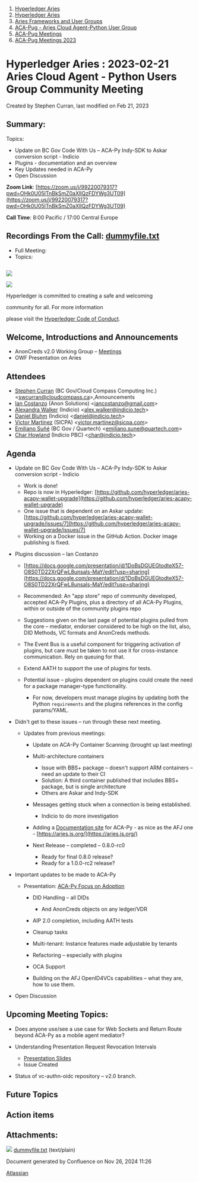 1. [Hyperledger Aries](index.html)
2. [Hyperledger Aries](Hyperledger-Aries_18481154.html)
3. [Aries Frameworks and User Groups](Aries-Frameworks-and-User-Groups_18481290.html)
4. [ACA-Pug - Aries Cloud Agent-Python User Group](ACA-Pug---Aries-Cloud-Agent-Python-User-Group_18484248.html)
5. [ACA-Pug Meetings](ACA-Pug-Meetings_18484272.html)
6. [ACA-Pug Meetings 2023](ACA-Pug-Meetings-2023_18517279.html)

# Hyperledger Aries : 2023-02-21 Aries Cloud Agent - Python Users Group Community Meeting

Created by Stephen Curran, last modified on Feb 21, 2023

## Summary:

Topics:

- Update on BC Gov Code With Us – ACA-Py Indy-SDK to Askar conversion script - Indicio
- Plugins - documentation and an overview
- Key Updates needed in ACA-Py
- Open Discussion

**Zoom Link**: [https://zoom.us/j/99220079317?pwd=OHk0U05ITnBkSmZ0aXlIQzFDYWg3UT09](https://zoom.us/j/99220079317?pwd=OHk0U05ITnBkSmZ0aXlIQzFDYWg3UT09)

**Call Time**: 8:00 Pacific / 17:00 Central Europe

## Recordings From the Call: [dummyfile.txt](#)

- Full Meeting:
- Topics:

```

```

![](https://wiki.hyperledger.org/download/attachments/29034696/Antitrustnotice.png?version=1&modificationDate=1581695654000&api=v2)

![](https://wiki.hyperledger.org/download/attachments/2392771/welcome.png?version=2&modificationDate=1572450107000&api=v2)

Hyperledger is committed to creating a safe and welcoming

community for all. For more information

please visit the [Hyperledger Code of Conduct](https://lf-hyperledger.atlassian.net/wiki/display/HYP/Hyperledger+Code+of+Conduct).

## Welcome, Introductions and Announcements

- AnonCreds v2.0 Working Group – [Meetings](/wiki/pages/createpage.action?spaceKey=ANONCREDS&title=Meetings%3A%20AnonCreds%20v2.0%20Working%20Group)
- OWF Presentation on Aries

## Attendees

- [Stephen Curran](https://lf-hyperledger.atlassian.net/wiki/people/557058:d676f135-ecd6-465b-b7eb-f87976bf4569?ref=confluence) (BC Gov/Cloud Compass Computing Inc.) &lt;swcurran@cloudcompass.ca&gt;,Announcements
- [Ian Costanzo](https://lf-hyperledger.atlassian.net/wiki/people/5a90a1b054c8ff39bc246426?ref=confluence) (Anon Solutions) &lt;iancostanzo@gmail.com&gt;
- [Alexandra Walker](https://lf-hyperledger.atlassian.net/wiki/people/62e8177de50f2f2a39544bf5?ref=confluence) (Indicio) &lt;alex.walker@indicio.tech&gt;
- [Daniel Bluhm](https://lf-hyperledger.atlassian.net/wiki/people/712020:c322d585-d6d2-4479-a990-b91fac45db1c?ref=confluence) (Indicio) &lt;daniel@indicio.tech&gt;
- [Victor Martinez](https://lf-hyperledger.atlassian.net/wiki/people/557058:73fff461-39df-4cc9-85d1-7b8a65773bee?ref=confluence) (SICPA) &lt;victor.martinez@sicpa.com&gt;
- [Emiliano Suñé](https://lf-hyperledger.atlassian.net/wiki/people/60f1a8944257a90070da4a78?ref=confluence) (BC Gov / Quartech) &lt;emiliano.sune@quartech.com&gt;
- [Char Howland](https://lf-hyperledger.atlassian.net/wiki/people/60998bf1dafdf00068e21bae?ref=confluence) (Indicio PBC) &lt;char@indicio.tech&gt;

## Agenda

- Update on BC Gov Code With Us – ACA-Py Indy-SDK to Askar conversion script - Indicio
  
  - Work is done!
  - Repo is now in Hyperledger: [https://github.com/hyperledger/aries-acapy-wallet-upgrade](https://github.com/hyperledger/aries-acapy-wallet-upgrade)
  - One issue that is dependent on an Askar update: [https://github.com/hyperledger/aries-acapy-wallet-upgrade/issues/7](https://github.com/hyperledger/aries-acapy-wallet-upgrade/issues/7)
  - Working on a Docker issue in the GitHub Action. Docker image publishing is fixed.
- Plugins discussion – Ian Costanzo
  
  - [https://docs.google.com/presentation/d/1DoBsDGUEGtodteX57-O8S0TD22XrQFwL8unsals-MaY/edit?usp=sharing](https://docs.google.com/presentation/d/1DoBsDGUEGtodteX57-O8S0TD22XrQFwL8unsals-MaY/edit?usp=sharing)
  - Recommended: An "app store" repo of community developed, accepted ACA-Py Plugins, plus a directory of all ACA-Py Plugins, within or outside of the community plugins repo
  - Suggestions given on the last page of potential plugins pulled from the core – mediator, endorser considered to be high on the list, also, DID Methods, VC formats and AnonCreds methods.
  - The Event Bus is a useful component for triggering activation of plugins, but care must be taken to not use it for cross-instance communication. Rely on queuing for that.
  - Extend AATH to support the use of plugins for tests.
  - Potential issue – plugins dependent on plugins could create the need for a package manager-type functionality.
    
    - For now, developers must manage plugins by updating both the Python `requirements` and the plugins references in the config params/YAML.
- Didn't get to these issues – run through these next meeting.
  
  - Updates from previous meetings:
    
    - Update on ACA-Py Container Scanning (brought up last meeting)
    - Multi-architecture containers
      
      - Issue with BBS+ package – doesn't support ARM containers – need an update to their CI
      - Solution: A third container published that includes BBS+ package, but is single architecture
      - Others are Askar and Indy-SDK
    - Messages getting stuck when a connection is being established.
      
      - Indicio to do more investigation
    - Adding a [Documentation site](https://github.com/hyperledger/aries-cloudagent-python/issues/1951) for ACA-Py - as nice as the AFJ one - [https://aries.js.org/](https://aries.js.org/)
    - Next Release – completed – 0.8.0-rc0
      
      - Ready for final 0.8.0 release?
      - Ready for a 1.0.0-rc2 release?
- Important updates to be made to ACA-Py
  
  - Presentation: [ACA-Py Focus on Adoption](https://docs.google.com/presentation/d/1E-8JjAdfC5rROVUyyA6OMXqQqli1m1QQskZQ9PqBUZo/edit?usp=sharing)
    
    - DID Handling – all DIDs
      
      - And AnonCreds objects on any ledger/VDR
    - AIP 2.0 completion, including AATH tests
    - Cleanup tasks
    - Multi-tenant: Instance features made adjustable by tenants
    - Refactoring – especially with plugins
    - OCA Support
    - Building on the AFJ OpenID4VCs capabilities – what they are, how to use them.
- Open Discussion

## Upcoming Meeting Topics:

- Does anyone use/see a use case for Web Sockets and Return Route beyond ACA-Py as a mobile agent mediator?
- Understanding Presentation Request Revocation Intervals
  
  - [Presentation Slides](https://docs.google.com/presentation/d/1Y6ato1crftEMwAry2FtreAifW2Aj5mzjcw4xrb0uj2E/edit?usp=sharing)
  - Issue Created
- Status of vc-authn-oidc repository – v2.0 branch.

## Future Topics

## Action items

## Attachments:

![](images/icons/bullet_blue.gif) [dummyfile.txt](attachments/18502451/18517644.txt) (text/plain)

Document generated by Confluence on Nov 26, 2024 11:26

[Atlassian](http://www.atlassian.com/)

